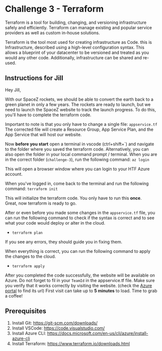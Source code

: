 # Challenge 3 - Terraform

Terraform is a tool for building, changing, and versioning infrastructure safely and efficiently. Terraform can manage existing and popular service providers as well as custom in-house solutions.

Terraform is the tool most used for creating infrastructure as Code. this is Infrastructure, described using a high-level configuration syntax. This allows a blueprint of your datacenter to be versioned and treated as you would any other code. Additionally, infrastructure can be shared and re-used.


## Instructions for Jill

Hey Jill,

With our SpaceZ rockets, we should be able to convert the earth back to a green planet in only a few years.
The rockets are ready to launch, but we need to launch the SpaceZ website to track the launch progress.
To do this, you'll have to complete the terraform code.

Important to note is that you only have to change a single file: `appservice.tf`
The corrected file will create a Resource Group, App Service Plan, and the App Service that will host our website.

Now **before you start** open a terminal in vscode (ctrl+shift+\`) and navigate to the folder where you saved the terraform code.
Alternatively, you can also open the folder in your local command prompt / terminal.
When you are in the correct folder (`challenge-3`), run the following command: `az login`

This will open a browser window where you can login to your HTF Azure account.

When you've logged in, come back to the terminal and run the following command: `terraform init`


This will initialize the terraform code. You only have to run this **once**. \
Great, now terraform is ready to go.

After or even before you made some changes in the `appservice.tf` file, you can run the following command to check if the syntax is correct and to see what your code would deploy or alter in the cloud.
- `terraform plan`

If you see any errors, they should guide you in fixing them.

When everything is correct, you can run the following command to apply the changes to the cloud.
- `terraform apply`



After you completed the code successfully, the website will be available on Azure.
Do not forget to fil in your `TeamId` in the appservice.tf file.
Make sure you verify that it works correctly by visiting the website. (check the [Azure portal](https://portal.azure.com) to find its url)
First visit can take up to **5 minutes** to load. Time to grab a coffee!


## Prerequisites

1. Install Git: https://git-scm.com/downloads/
2. Install VSCode: https://code.visualstudio.com/
3. Install Azure CLI: https://docs.microsoft.com/en-us/cli/azure/install-azure-cli
4. Install Terraform: https://www.terraform.io/downloads.html

